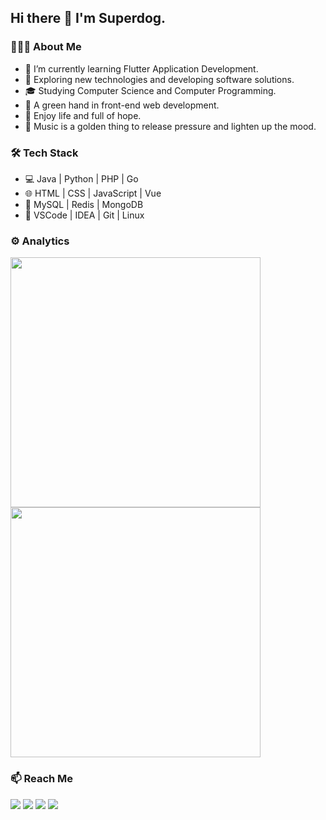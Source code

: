 ## Hi there 👋 I'm Superdog.

### 👨🏻‍💻 About Me

- 🔭 I’m currently learning Flutter Application Development.
- 🤔 Exploring new technologies and developing software solutions.
- 🎓 Studying Computer Science and Computer Programming.
- 💼 A green hand in front-end web development.
- 🌱 Enjoy life and full of hope.
- 🎵 Music is a golden thing to release pressure and lighten up the mood. 

### 🛠 Tech Stack
- 💻 Java | Python | PHP | Go
- 🌐 HTML | CSS | JavaScript | Vue
- 💾 MySQL | Redis | MongoDB
- 🔧 VSCode | IDEA | Git | Linux

### ⚙ Analytics
<div>
<a href="https://github.com/asuperdog">
<img align="left" width="400" src="https://github-readme-stats.vercel.app/api?username=asuperdog">
<img width="400" src="https://github-readme-stats.vercel.app/api/top-langs/?username=asuperdog&layout=compact"></a>
</div>

### 📫 Reach Me
<div>
<a href="https://superdog.tech"><img src="https://img.shields.io/badge/Website-superdog.tech-blue?style=flat-square&logo=firefox"></a>
<a href="https://superdog.tech/src/img/qrcode.jpg"><img src="https://img.shields.io/badge/WeChat-iSuperdog-blue?style=flat-square&logo=wechat"></a>
<a href="https://t.me/iSuperdog"><img src="https://img.shields.io/badge/Telegram-iSuperdog-blue?style=flat-square&logo=telegram"></a>
<a href="mailto:bombiu@126.com"><img src="https://img.shields.io/badge/Email-bombiu@126.com-blue?style=flat-square&logo=gmail"></a>
</div>
